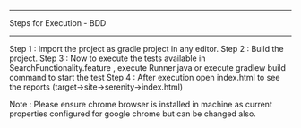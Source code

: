*********************************
Steps for Execution -  BDD
*********************************

Step 1 : Import the project as gradle project in any editor.
Step 2 : Build the project.
Step 3 : Now to execute the tests available in SearchFunctionality.feature , execute Runner.java or execute gradlew build command to start the test
Step 4 : After execution open index.html to see the reports (target->site->serenity->index.html)

Note : Please ensure chrome browser is installed in machine as current properties configured for google chrome but can be changed also.
